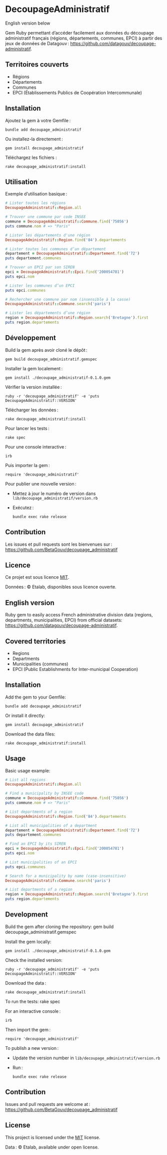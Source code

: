 # DecoupageAdministratif
English version below

Gem Ruby permettant d’accéder facilement aux données du découpage administratif français (régions, départements, communes, EPCI) à partir des jeux de données de Datagouv : <https://github.com/datagouv/decoupage-administratif>.

## Territoires couverts 
- Régions
- Départements
- Communes
- EPCI (Établissements Publics de Coopération Intercommunale)

## Installation

Ajoutez la gem à votre Gemfile :

    bundle add decoupage_administratif

Ou installez-la directement :

    gem install decoupage_administratif

Téléchargez les fichiers :

    rake decoupage_administratif:install


## Utilisation

Exemple d’utilisation basique :

```ruby
# Lister toutes les régions
DecoupageAdministratif::Region.all

# Trouver une commune par code INSEE
commune = DecoupageAdministratif::Commune.find('75056')
puts commune.nom # => "Paris"

# Lister les départements d'une région
DecoupageAdministratif::Region.find('84').departements

# Lister toutes les communes d’un département
departement = DecoupageAdministratif::Departement.find('72')
puts departement.communes

# Trouver un EPCI par son SIREN
epci = DecoupageAdministratif::Epci.find('200054781')
puts epci.nom

# Lister les communes d’un EPCI
puts epci.communes

# Rechercher une commune par nom (insensible à la casse)
DecoupageAdministratif::Commune.search('paris')

# Lister les départements d’une région
region = DecoupageAdministratif::Region.search('Bretagne').first
puts region.departements
```

## Développement

Build la gem après avoir cloné le dépôt :

    gem build decoupage_administratif.gemspec

Installer la gem localement :

    gem install ./decoupage_administratif-0.1.0.gem

Vérifier la version installée :

    ruby -r 'decoupage_administratif' -e 'puts DecoupageAdministratif::VERSION'

Télécharger les données :

    rake decoupage_administratif:install

Pour lancer les tests :

    rake spec

Pour une console interactive :

    irb

Puis importer la gem :

    require 'decoupage_administratif'

Pour publier une nouvelle version :

- Mettez à jour le numéro de version dans `lib/decoupage_administratif/version.rb`
- Exécutez :

      bundle exec rake release

## Contribution

Les issues et pull requests sont les bienvenues sur : <https://github.com/BetaGouv/decoupage_administratif>

## Licence

Ce projet est sous licence [MIT](https://opensource.org/licenses/MIT).

Données : © Etalab, disponibles sous licence ouverte.

## English version

Ruby gem to easily access French administrative division data (regions, departments, municipalities, EPCI) from official datasets: <https://github.com/datagouv/decoupage-administratif>.

## Covered territories
- Regions
- Departments
- Municipalities (communes)
- EPCI (Public Establishments for Inter-municipal Cooperation)

## Installation

Add the gem to your Gemfile:

    bundle add decoupage_administratif

Or install it directly:

    gem install decoupage_administratif

Download the data files:

    rake decoupage_administratif:install

## Usage

Basic usage example:

```ruby
# List all regions
DecoupageAdministratif::Region.all

# Find a municipality by INSEE code
commune = DecoupageAdministratif::Commune.find('75056')
puts commune.nom # => "Paris"

# List departments of a region
DecoupageAdministratif::Region.find('84').departements

# List all municipalities of a department
departement = DecoupageAdministratif::Departement.find('72')
puts departement.communes

# Find an EPCI by its SIREN
epci = DecoupageAdministratif::Epci.find('200054781')
puts epci.nom

# List municipalities of an EPCI
puts epci.communes

# Search for a municipality by name (case-insensitive)
DecoupageAdministratif::Commune.search('paris')

# List departments of a region
region = DecoupageAdministratif::Region.search('Bretagne').first
puts region.departements
```

## Development

Build the gem after cloning the repository:
    gem build decoupage_administratif.gemspec

Install the gem locally:

    gem install ./decoupage_administratif-0.1.0.gem

Check the installed version:

    ruby -r 'decoupage_administratif' -e 'puts DecoupageAdministratif::VERSION'

Download the data :

    rake decoupage_administratif:install

To run the tests:
    rake spec

For an interactive console :

    irb

Then import the gem :

    require 'decoupage_administratif'

To publish a new version :

- Update the version number in `lib/decoupage_administratif/version.rb`
- Run :

      bundle exec rake release

## Contribution

Issues and pull requests are welcome at : <https://github.com/BetaGouv/decoupage_administratif>

## License

This project is licensed under the [MIT](https://opensource.org/licenses/MIT) license.

Data : © Etalab, available under open license.
